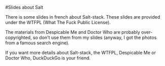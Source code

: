 #Slides about Salt

There is some slides in french about Salt-stack.
These slides are provided under the WTFPL (What The Fuck Public License).

The materials from Despicable Me and Doctor Who are probably over-copyrighted, so don't use them from my slides (anyway, I got the photos from a famous search engine).

If you want more details about Salt-stack, the WTFPL, Despicable Me or Doctor Who, DuckDuckGo is your friend.
